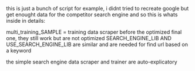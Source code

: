this is just a bunch of script for example, i didnt tried to recreate google but get enought data for the competitor search engine and so this is whats inside in details:

multi_training_SAMPLE = training data scraper before the optimized final one, they still work but are not optimized
SEARCH_ENGINE_LIB AND USE_SEARCH_ENGINE_LIB are similar and are needed for find url based on a keyword

the simple search engine data scraper and trainer are auto-explicatory